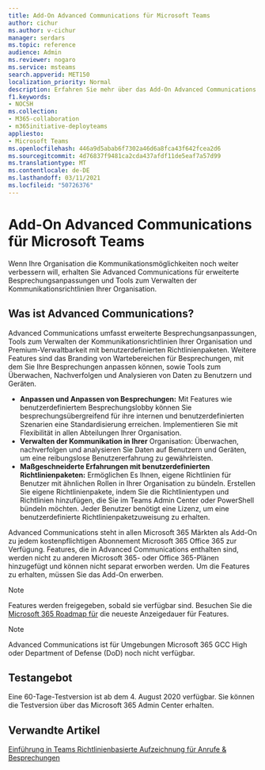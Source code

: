 ```yaml
---
title: Add-On Advanced Communications für Microsoft Teams
author: cichur
ms.author: v-cichur
manager: serdars
ms.topic: reference
audience: Admin
ms.reviewer: nogaro
ms.service: msteams
search.appverid: MET150
localization_priority: Normal
description: Erfahren Sie mehr über das Add-On Advanced Communications für Microsoft Teams.
f1.keywords:
- NOCSH
ms.collection:
- M365-collaboration
- m365initiative-deployteams
appliesto:
- Microsoft Teams
ms.openlocfilehash: 446a9d5abab6f7302a46d6a8fca43f642fcea2d6
ms.sourcegitcommit: 4d76837f9481ca2cda437afdf11de5eaf7a57d99
ms.translationtype: MT
ms.contentlocale: de-DE
ms.lasthandoff: 03/11/2021
ms.locfileid: "50726376"
---
```

# <a name="advanced-communications-add-on-for-microsoft-teams"></a>Add-On Advanced Communications für Microsoft Teams

Wenn Ihre Organisation die Kommunikationsmöglichkeiten noch weiter verbessern will, erhalten Sie Advanced Communications für erweiterte Besprechungsanpassungen und Tools zum Verwalten der Kommunikationsrichtlinien Ihrer Organisation.

## <a name="what-is-advanced-communications"></a>Was ist Advanced Communications?

Advanced Communications umfasst erweiterte Besprechungsanpassungen, Tools zum Verwalten der Kommunikationsrichtlinien Ihrer Organisation und Premium-Verwaltbarkeit mit benutzerdefinierten Richtlinienpaketen. Weitere Features sind das Branding von Wartebereichen für Besprechungen, mit dem Sie Ihre Besprechungen anpassen können, sowie Tools zum Überwachen, Nachverfolgen und Analysieren von Daten zu Benutzern und Geräten.

- **Anpassen und Anpassen von Besprechungen:** Mit Features wie benutzerdefiniertem Besprechungslobby können Sie besprechungsübergreifend für ihre internen und benutzerdefinierten Szenarien eine Standardisierung erreichen. Implementieren Sie mit Flexibilität in allen Abteilungen Ihrer Organisation.
- **Verwalten der Kommunikation in Ihrer** Organisation: Überwachen, nachverfolgen und analysieren Sie Daten auf Benutzern und Geräten, um eine reibungslose Benutzererfahrung zu gewährleisten.
- **Maßgeschneiderte Erfahrungen mit benutzerdefinierten Richtlinienpaketen:** Ermöglichen Es Ihnen, eigene Richtlinien für Benutzer mit ähnlichen Rollen in Ihrer Organisation zu bündeln. Erstellen Sie eigene Richtlinienpakete, indem Sie die Richtlinientypen und Richtlinien hinzufügen, die Sie im Teams Admin Center oder PowerShell bündeln möchten. Jeder Benutzer benötigt eine Lizenz, um eine benutzerdefinierte Richtlinienpaketzuweisung zu erhalten. 

Advanced Communications steht in allen Microsoft 365 Märkten als Add-On zu jedem kostenpflichtigen Abonnement Microsoft 365 Office 365 zur Verfügung. Features, die in Advanced Communications enthalten sind, werden nicht zu anderen Microsoft 365- oder Office 365-Plänen hinzugefügt und können nicht separat erworben werden. Um die Features zu erhalten, müssen Sie das Add-On erwerben.

> [!NOTE]
> Features werden freigegeben, sobald sie verfügbar sind. Besuchen Sie die [Microsoft 365 Roadmap für](https://www.microsoft.com/microsoft-365/roadmap?filters=Microsoft%20Teams) die neueste Anzeigedauer für Features.

> [!NOTE]
> Advanced Communications ist für Umgebungen Microsoft 365 GCC High oder Department of Defense (DoD) noch nicht verfügbar.

## <a name="trial-offer"></a>Testangebot

Eine 60-Tage-Testversion ist ab dem 4. August 2020 verfügbar. Sie können die Testversion über das Microsoft 365 Admin Center erhalten.

## <a name="related-articles"></a>Verwandte Artikel

[Einführung in Teams Richtlinienbasierte Aufzeichnung für Anrufe & Besprechungen](../teams-recording-policy.md)
